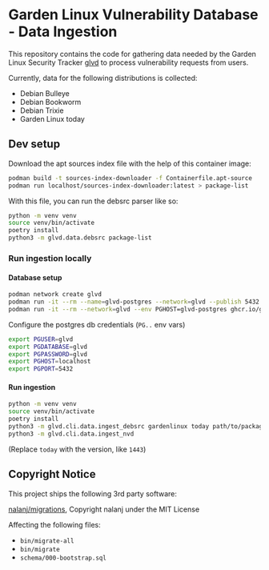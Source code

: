 # Garden Linux Vulnerability Database - Data Ingestion

This repository contains the code for gathering data needed by the Garden Linux Security Tracker [glvd](https://github.com/gardenlinux/glvd) to process vulnerability requests from users.

Currently, data for the following distributions is collected:
* Debian Bulleye
* Debian Bookworm
* Debian Trixie
* Garden Linux today

## Dev setup

Download the apt sources index file with the help of this container image:

```bash
podman build -t sources-index-downloader -f Containerfile.apt-source
podman run localhost/sources-index-downloader:latest > package-list
```

With this file, you can run the debsrc parser like so:

```bash
python -m venv venv
source venv/bin/activate
poetry install
python3 -m glvd.data.debsrc package-list
```

### Run ingestion locally

#### Database setup

```bash
podman network create glvd
podman run -it --rm --name=glvd-postgres --network=glvd --publish 5432:5432 --env POSTGRES_USER=glvd --env POSTGRES_DB=glvd --env POSTGRES_PASSWORD=glvd ghcr.io/gardenlinux/glvd-postgres:latest
podman run -it --rm --network=glvd --env PGHOST=glvd-postgres ghcr.io/gardenlinux/glvd-init:latest
```


Configure the postgres db credentials (`PG..` env vars)


```bash
export PGUSER=glvd
export PGDATABASE=glvd
export PGPASSWORD=glvd
export PGHOST=localhost
export PGPORT=5432
```

#### Run ingestion

```bash
python -m venv venv
source venv/bin/activate
poetry install
python3 -m glvd.cli.data.ingest_debsrc gardenlinux today path/to/package-list
python3 -m glvd.cli.data.ingest_nvd
```

(Replace `today` with the version, like `1443`)

## Copyright Notice

This project ships the following 3rd party software:

[nalanj/migrations](https://github.com/nalanj/migrations), Copyright nalanj under the MIT License

Affecting the following files:

- `bin/migrate-all`
- `bin/migrate`
- `schema/000-bootstrap.sql`
